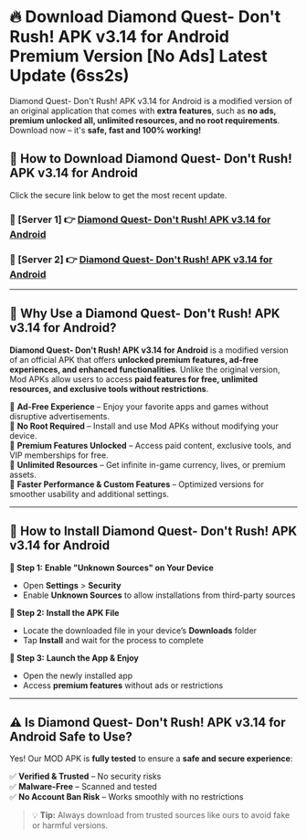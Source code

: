 # 🔥 Download Diamond Quest- Don't Rush! APK v3.14 for Android Premium Version [No Ads] Latest Update (6ss2s) 

Diamond Quest- Don't Rush! APK v3.14 for Android is a modified version of an original application that comes with **extra features**, such as **no ads, premium unlocked all, unlimited resources, and no root requirements**. Download now – it's **safe, fast and 100% working!**

## **📱 How to Download Diamond Quest- Don't Rush! APK v3.14 for Android**  

Click the secure link below to get the most recent update.  

 ### **📌 [Server 1] 👉** [Diamond Quest- Don't Rush! APK v3.14 for Android](https://apkcomod.com?title=Diamond_Quest-_Don't_Rush!_APK_v3.14_for_Android)

 ### **📌 [Server 2] 👉** [Diamond Quest- Don't Rush! APK v3.14 for Android](https://apkcomod.com?title=Diamond_Quest-_Don't_Rush!_APK_v3.14_for_Android)

---

## **🤖 Why Use a Diamond Quest- Don't Rush! APK v3.14 for Android?**  

**Diamond Quest- Don't Rush! APK v3.14 for Android** is a modified version of an official APK that offers **unlocked premium features, ad-free experiences, and enhanced functionalities**. Unlike the original version, Mod APKs allow users to access **paid features for free, unlimited resources, and exclusive tools without restrictions**.

🔽 **Ad-Free Experience** – Enjoy your favorite apps and games without disruptive advertisements.  
🔽 **No Root Required** – Install and use Mod APKs without modifying your device.  
🔽 **Premium Features Unlocked** – Access paid content, exclusive tools, and VIP memberships for free.  
🔽 **Unlimited Resources** – Get infinite in-game currency, lives, or premium assets.  
🔽 **Faster Performance & Custom Features** – Optimized versions for smoother usability and additional settings.  

---

## **🚀 How to Install Diamond Quest- Don't Rush! APK v3.14 for Android**  

**🔹 Step 1:** **Enable "Unknown Sources" on Your Device**  
- Open **Settings** > **Security**  
- Enable **Unknown Sources** to allow installations from third-party sources  

**🔹 Step 2:** **Install the APK File**  
- Locate the downloaded file in your device’s **Downloads** folder  
- Tap **Install** and wait for the process to complete  

**🔹 Step 3:** **Launch the App & Enjoy**  
- Open the newly installed app  
- Access **premium features** without ads or restrictions  

---

## **⚠️ Is Diamond Quest- Don't Rush! APK v3.14 for Android Safe to Use?**  

Yes! Our MOD APK is **fully tested** to ensure a **safe and secure experience**:

✅ **Verified & Trusted** – No security risks  
✅ **Malware-Free** – Scanned and tested  
✅ **No Account Ban Risk** – Works smoothly with no restrictions  

> 💡 **Tip:** Always download from trusted sources like ours to avoid fake or harmful versions.